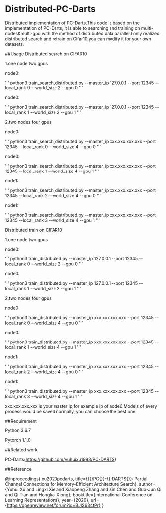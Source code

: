 # Distributed-PC-Darts
Distributed implementation of PC-Darts.This code is based on the implementation of PC-Darts, it is able to searching and training on multi-nodes&amp;multi-gpu with the method of distributed data parallel.I only realized distributed search and retrain on Cifar10,you can modify it for your own datasets.

##Usage
Distributed search on CIFAR10

1.one node two gpus

node0:

'''
python3 train_search_distributed.py --master_ip 127.0.0.1 --port 12345 --local_rank 0 --world_size 2 --gpu 0
'''

node0:

'''
python3 train_search_distributed.py --master_ip 127.0.0.1 --port 12345 --local_rank 1 --world_size 2 --gpu 1
'''

2.two nodes four gpus

node0:

'''
python3 train_search_distributed.py --master_ip xxx.xxx.xxx.xxx --port 12345 --local_rank 0 --world_size 4 --gpu 0
'''

node0:

'''
python3 train_search_distributed.py --master_ip xxx.xxx.xxx.xxx --port 12345 --local_rank 1 --world_size 4 --gpu 1
'''

node1:

'''
python3 train_search_distributed.py --master_ip xxx.xxx.xxx.xxx --port 12345 --local_rank 2 --world_size 4 --gpu 0
'''

node1:

'''
python3 train_search_distributed.py --master_ip xxx.xxx.xxx.xxx --port 12345 --local_rank 3 --world_size 4 --gpu 1
'''

Distributed train on CIFAR10

1.one node two gpus

node0:

'''
python3 train_distributed.py --master_ip 127.0.0.1 --port 12345 --local_rank 0 --world_size 2 --gpu 0
'''

node0:

'''
python3 train_distributed.py --master_ip 127.0.0.1 --port 12345 --local_rank 1 --world_size 2 --gpu 1
'''

2.two nodes four gpus

node0:

'''
python3 train_distributed.py --master_ip xxx.xxx.xxx.xxx --port 12345 --local_rank 0 --world_size 4 --gpu 0
'''

node0:

'''
python3 train_distributed.py --master_ip xxx.xxx.xxx.xxx --port 12345 --local_rank 1 --world_size 4 --gpu 1
'''

node1:

'''
python3 train_distributed.py --master_ip xxx.xxx.xxx.xxx --port 12345 --local_rank 2 --world_size 4 --gpu 0
'''

node1:

'''
python3 train_distributed.py --master_ip xxx.xxx.xxx.xxx --port 12345 --local_rank 3 --world_size 4 --gpu 1
'''

xxx.xxx.xxx.xxx is your master ip,for example ip of node0.Models of every process would be saved normally, you can choose the best one.

##Requirement

Python 3.6.7

Pytorch 1.1.0

##Related work

PC-Darts(https://github.com/yuhuixu1993/PC-DARTS)

##Reference

@inproceedings{
xu2020pcdarts,
title={{\{}PC{\}}-{\{}DARTS{\}}: Partial Channel Connections for Memory-Efficient Architecture Search},
author={Yuhui Xu and Lingxi Xie and Xiaopeng Zhang and Xin Chen and Guo-Jun Qi and Qi Tian and Hongkai Xiong},
booktitle={International Conference on Learning Representations},
year={2020},
url={https://openreview.net/forum?id=BJlS634tPr}
}
